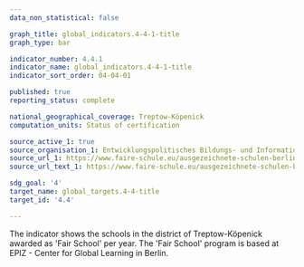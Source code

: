 ```yaml
---
data_non_statistical: false

graph_title: global_indicators.4-4-1-title
graph_type: bar

indicator_number: 4.4.1
indicator_name: global_indicators.4-4-1-title
indicator_sort_order: 04-04-01

published: true
reporting_status: complete

national_geographical_coverage: Treptow-Köpenick
computation_units: Status of certification

source_active_1: true
source_organisation_1: Entwicklungspolitisches Bildungs- und Informationszentrum e.V. – EPIZ
source_url_1: https://www.faire-schule.eu/ausgezeichnete-schulen-berlin/
source_url_text_1: https://www.faire-schule.eu/ausgezeichnete-schulen-berlin/

sdg_goal: '4'
target_name: global_targets.4-4-title
target_id: '4.4'

---
```


The indicator shows the schools in the district of Treptow-Köpenick awarded as 'Fair School' per year. The 'Fair School' program is based at EPIZ - Center for Global Learning in Berlin.
